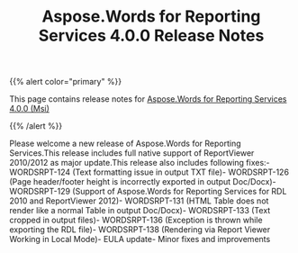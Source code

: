 ﻿---
title: Aspose.Words for Reporting Services 4.0.0 Release Notes
second_title: Aspose.Words for Reporting Services
articleTitle: Aspose.Words for Reporting Services 4.0.0 Release Notes
linktitle: Aspose.Words for Reporting Services 4.0.0 Release Notes
description: "Aspose.Words for Reporting Services 4.0.0 Release Notes – the latest updates and fixes."
type: docs
weight: 10
url: /reportingservices/aspose-words-for-reporting-services-4-0-0-release-notes/
---

{{% alert color="primary" %}}

This page contains release notes for [Aspose.Words for Reporting Services 4.0.0 (Msi)](https://downloads.aspose.com/words/reportingservices/new-releases/aspose.words-for-reporting-services-4.0.0-\(msi\)/)

{{% /alert %}}

Please welcome a new release of Aspose.Words for Reporting Services.This release includes full native support of ReportViewer 2010/2012 as major update.This release also includes following fixes:- WORDSRPT-124 (Text formatting issue in output TXT file)- WORDSRPT-126 (Page header/footer height is incorrectly exported in output Doc/Docx)- WORDSRPT-129 (Support of Aspose.Words for Reporting Services for RDL 2010 and ReportViewer 2012)- WORDSRPT-131 (HTML Table does not render like a normal Table in output Doc/Docx)- WORDSRPT-133 (Text cropped in output files)- WORDSRPT-136 (Exception is thrown while exporting the RDL file)- WORDSRPT-138 (Rendering via Report Viewer Working in Local Mode)- EULA update- Minor fixes and improvements
